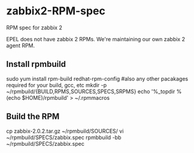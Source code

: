 zabbix2-RPM-spec
================

RPM spec for zabbix 2

EPEL does not have zabbix 2 RPMs. We're maintaining our own zabbix 2 agent RPM.


## Install rpmbuild

sudo yum install rpm-build redhat-rpm-config #also any other pacakages required for your build, gcc, etc
mkdir -p ~/rpmbuild/{BUILD,RPMS,SOURCES,SPECS,SRPMS}
echo '%_topdir %(echo $HOME)/rpmbuild' > ~/.rpmmacros

## Build the RPM

cp zabbix-2.0.2.tar.gz ~/rpmbuild/SOURCES/
vi ~/rpmbuild/SPECS/zabbix.spec
rpmbbuild -bb ~/rpmbuild/SPECS/zabbix.spec

